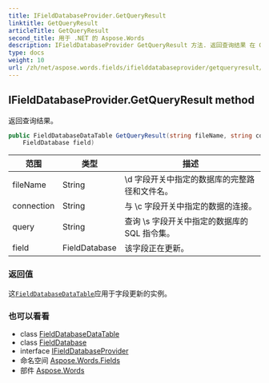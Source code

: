 ```yaml
---
title: IFieldDatabaseProvider.GetQueryResult
linktitle: GetQueryResult
articleTitle: GetQueryResult
second_title: 用于 .NET 的 Aspose.Words
description: IFieldDatabaseProvider GetQueryResult 方法. 返回查询结果 在 C#.
type: docs
weight: 10
url: /zh/net/aspose.words.fields/ifielddatabaseprovider/getqueryresult/
---
```

## IFieldDatabaseProvider.GetQueryResult method

返回查询结果。

```csharp
public FieldDatabaseDataTable GetQueryResult(string fileName, string connection, string query, 
    FieldDatabase field)
```

| 范围 | 类型 | 描述 |
| --- | --- | --- |
| fileName | String | \d 字段开关中指定的数据库的完整路径和文件名。 |
| connection | String | 与 \c 字段开关中指定的数据的连接。 |
| query | String | 查询 \s 字段开关中指定的数据库的 SQL 指令集。 |
| field | FieldDatabase | 该字段正在更新。 |

### 返回值

这[`FieldDatabaseDataTable`](../../fielddatabasedatatable/)应用于字段更新的实例。

### 也可以看看

* class [FieldDatabaseDataTable](../../fielddatabasedatatable/)
* class [FieldDatabase](../../fielddatabase/)
* interface [IFieldDatabaseProvider](../)
* 命名空间 [Aspose.Words.Fields](../../../aspose.words.fields/)
* 部件 [Aspose.Words](../../../)
